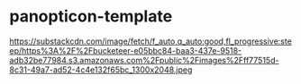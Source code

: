 # panopticon-template

https://substackcdn.com/image/fetch/f_auto,q_auto:good,fl_progressive:steep/https%3A%2F%2Fbucketeer-e05bbc84-baa3-437e-9518-adb32be77984.s3.amazonaws.com%2Fpublic%2Fimages%2Fff77515d-8c31-49a7-ad52-4c4e132f65bc_1300x2048.jpeg

